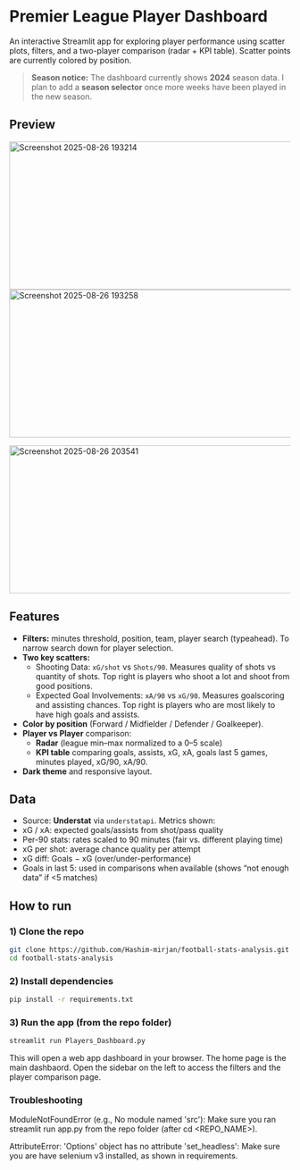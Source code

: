 # Premier League Player Dashboard

An interactive Streamlit app for exploring player performance using scatter plots, filters, and a two-player comparison (radar + KPI table). Scatter points are currently colored by position.

> **Season notice:** The dashboard currently shows **2024** season data. I plan to add a **season selector** once more weeks have been played in the new season.

## Preview

<img width="600" height="265" alt="Screenshot 2025-08-26 193214" src="https://github.com/user-attachments/assets/94cbdfc6-1cad-4976-814c-0069b00adfe6" />  <img width="600" height="265" alt="Screenshot 2025-08-26 193258" src="https://github.com/user-attachments/assets/658e962a-8eb5-4947-beef-0fcb061933f8" />

<img width="600" height="265" alt="Screenshot 2025-08-26 203541" src="https://github.com/user-attachments/assets/9873268e-75c5-4212-875d-3c29ac0308d4" />


## Features
- **Filters:** minutes threshold, position, team, player search (typeahead). To narrow search down for player selection.
- **Two key scatters:**
  - Shooting Data: `xG/shot` vs `Shots/90`. Measures quality of shots vs quantity of shots. Top right is players who shoot a lot and shoot from good positions.
  - Expected Goal Involvements: `xA/90` vs `xG/90`. Measures goalscoring and assisting chances. Top right is players who are most likely to have high goals and assists.
- **Color by position** (Forward / Midfielder / Defender / Goalkeeper).
- **Player vs Player** comparison:
  - **Radar** (league min–max normalized to a 0–5 scale)
  - **KPI table** comparing goals, assists, xG, xA, goals last 5 games, minutes played, xG/90, xA/90.
- **Dark theme** and responsive layout.

## Data
- Source: **Understat** via `understatapi`.
Metrics shown:
- xG / xA: expected goals/assists from shot/pass quality
- Per-90 stats: rates scaled to 90 minutes (fair vs. different playing time)
- xG per shot: average chance quality per attempt
- xG diff: Goals − xG (over/under-performance)
- Goals in last 5: used in comparisons when available (shows “not enough data” if <5 matches)

## How to run


### 1) Clone the repo
```bash
git clone https://github.com/Hashim-mirjan/football-stats-analysis.git
cd football-stats-analysis
```
### 2) Install dependencies
```bash
pip install -r requirements.txt
```
### 3) Run the app (from the repo folder)
```bash
streamlit run Players_Dashboard.py
```
This will open a web app dashboard in your browser. The home page is the main dashbaord. Open the sidebar on the left to access the filters and the player comparison page.

### Troubleshooting
ModuleNotFoundError (e.g., No module named 'src'):
Make sure you ran streamlit run app.py from the repo folder (after cd <REPO_NAME>).

AttributeError: 'Options' object has no attribute 'set_headless':
Make sure you are have selenium v3 installed, as shown in requirements.
